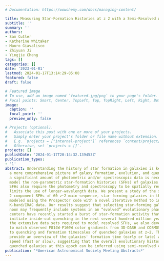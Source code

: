 ```yaml
---
# Documentation: https://wowchemy.com/docs/managing-content/

title: Measuring Star-Formation Histories at z 2 with a Semi-Resolved Approach
subtitle: ''
summary: ''
authors:
- Sam Cutler
- Katherine Whitaker
- Mauro Giavalisco
- Zhiyuan Ji
- Yingjie Cheng
tags: []
categories: []
date: '2023-01-01'
lastmod: 2024-01-17T13:14:29-05:00
featured: false
draft: false

# Featured image
# To use, add an image named `featured.jpg/png` to your page's folder.
# Focal points: Smart, Center, TopLeft, Top, TopRight, Left, Right, BottomLeft, Bottom, BottomRight.
image:
  caption: ''
  focal_point: ''
  preview_only: false

# Projects (optional).
#   Associate this post with one or more of your projects.
#   Simply enter your project's folder or file name without extension.
#   E.g. `projects = ["internal-project"]` references `content/project/deep-learning/index.md`.
#   Otherwise, set `projects = []`.
projects: []
publishDate: '2024-01-17T20:14:32.139453Z'
publication_types:
- '1'
abstract: Understanding the history of star formation in galaxies is key to gaining
  a more comprehensive picture of galaxy formation, evolution, and quenching. However,
  a significant amount of photometric and/or spectroscopic data is necessary to robustly
  model the non-parametric star-formation histories (SFHs) of galaxies. Semi-resolved
  SFHs also require the photometry and spectroscopy to be spatially resolved, which
  limits the use of longer-wavelength data. We present a study of the semi-resolved,
  2-component SFHs of 60 z~2 main-sequence, star-forming galaxies in the GOODS-N field,
  modeled using the Prospector code with a novel iterative method to incorporate unresolved
  K-band/IRAC data. Our results suggest that selecting star-forming galaxies at cosmic
  noon may frequently include systems in an “evolved” evolutionary phase where the
  centers have recently started a burst of star-formation activity that will likely
  initiate inside-out quenching in the next several hundred million years. Due to
  the extensive data sets required to model resolved SFHs, we also develop a model
  to match observed F814W-F160W color gradients from 3D-DASH and COSMOS/ACS imaging
  to quenching and formation timescales of quenched galaxies at z~2. These timescales
  provide an overview of the galaxies' formation time (early or late) and quenching
  speed (fast or slow), suggesting that the overall evolutionary history of these
  quenched galaxies at this epoch can be inferred using semi-revolved color gradients.
publication: '*American Astronomical Society Meeting Abstracts*'
---
```

